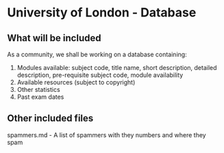 # University of London - Database
## What will be included
As a community, we shall be working on a database containing:
  1. Modules available: subject code, title name, short description, detailed description, pre-requisite subject code, module availability
  2. Available resources (subject to copyright)
  3. Other statistics
  4. Past exam dates

## Other included files
spammers.md - A list of spammers with they numbers and where they spam
 
